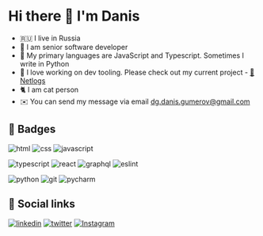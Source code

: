 # Hi there 👋 I'm Danis

* 🇷🇺 I live in Russia
* 🏢 I am senior software developer
* 🐒 My primary languages are JavaScript and Typescript. Sometimes I write in Python
* 🧰 I love working on dev tooling. Please check out my current project - [📜 Netlogs](https://github.com/Artboomy/netlogs)
* 🐈 I am cat person
* ✉️ You can send my message via email [dg.danis.gumerov@gmail.com](mailto:dg.danis.gumerov@gmail.com)


## 🏅 Badges
 ![html](https://img.shields.io/badge/html%20-%23E34F26.svg?&style=for-the-badge&logo=html5&logoColor=white)
 ![css](https://img.shields.io/badge/css%20-%231572B6.svg?&style=for-the-badge&logo=css3&logoColor=white)
 ![javascript](https://img.shields.io/badge/javascript%20-%23323330.svg?&style=for-the-badge&logo=javascript&logoColor=%23F7DF1E)
 
 ![typescript](https://img.shields.io/badge/typescript-%23007ACC.svg?style=for-the-badge&logo=typescript&logoColor=white)
 ![react](https://img.shields.io/badge/react-%2320232a.svg?style=for-the-badge&logo=react&logoColor=%2361DAFB)
 ![graphql](https://img.shields.io/badge/-GraphQL-E10098?style=for-the-badge&logo=graphql&logoColor=white)
 ![eslint](https://img.shields.io/badge/ESLint-4B3263?style=for-the-badge&logo=eslint&logoColor=white)
 
 ![python](https://img.shields.io/badge/python-%2314354C.svg?style=for-the-badge&logo=python&logoColor=white)
 ![git](https://img.shields.io/badge/git%20-%23F05033.svg?&style=for-the-badge&logo=git&logoColor=white) 
 ![pycharm](https://img.shields.io/badge/pycharm-%23000000.svg?&style=for-the-badge&logo=pycharm&logoColor=white)

## 🤝 Social links
[![linkedin](https://img.shields.io/badge/linkedin%20-%230077B5.svg?&style=for-the-badge&logo=linkedin&logoColor=white)](https://www.linkedin.com/in/danis-gumerov) 
[![twitter](https://img.shields.io/badge/Twitter%20-%231DA1F2.svg?&style=for-the-badge&logo=Twitter&logoColor=white)](https://twitter.com/Artboomy)
[![Instagram](https://img.shields.io/badge/Instagram%20-orange.svg?&style=for-the-badge&logo=Instagram&logoColor=white)](https://www.instagram.com/certainredfox/)
